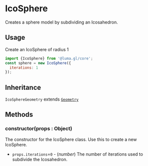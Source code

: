 # IcoSphere

Creates a sphere model by subdividing an Icosahedron.

## Usage

Create an IcoSphere of radius 1

```js
import {IcoSphere} from '@luma.gl/core';
const sphere = new IcoSphere({
  iterations: 1
});
```

## Inheritance

`IcoSphereGeometry` extends [`Geometry`](/docs/api-reference/core/geometry.md)

## Methods

### constructor(props : Object)

The constructor for the IcoSphere class. Use this to create a new IcoSphere.

* `props.iterations`=`0` - (*number*) The number of iterations used to subdivide the Icosahedron.
